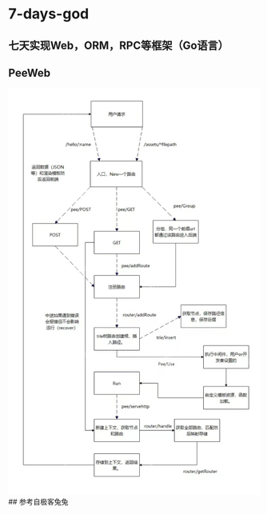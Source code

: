 # 7-days-god
## 七天实现Web，ORM，RPC等框架（Go语言）
## PeeWeb
<img src="https://raw.githubusercontent.com/paopaoshuaige/7-days-go/f657e5ea82174924a32410d484beb8ecb715758a/img/%E5%BE%AE%E4%BF%A1%E5%9B%BE%E7%89%87_20230213182311.jpg"/>
## 参考自极客兔兔
